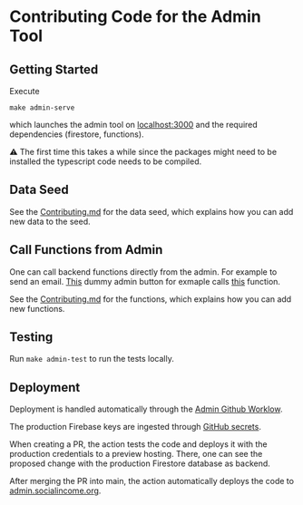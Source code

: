# Contributing Code for the Admin Tool

## Getting Started

Execute

```
make admin-serve
```




which launches the admin tool on [localhost:3000](localhost:3000) and
the required dependencies (firestore, functions).

⚠️ The first time this takes a while since the packages might need to be
installed the typescript code needs to be compiled.

## Data Seed

See the [Contributing.md](../seed/README.md) for the data seed, which
explains how you can add new data to the seed.

## Call Functions from Admin

One can call backend functions directly from the admin. For example to
send an email.
[This](https://github.com/socialincome-san/public/blob/5eee5a7610e3402f47f6ff94bd810ee5713eb078/admin/src/CallDummyFunctionButton.tsx)
dummy admin button for exmaple calls
[this](https://github.com/socialincome-san/public/blob/5eee5a7610e3402f47f6ff94bd810ee5713eb078/functions/src/dummy/dummyFunction.ts#L4)
function.

See the [Contributing.md](../functions/README.md) for the functions,
which explains how you can add new functions.

## Testing

Run `make admin-test` to run the tests locally.

## Deployment

Deployment is handled automatically through the
[Admin Github Worklow](../.github/workflows/admin.yml).

The production Firebase keys are ingested through
[GitHub secrets](<[url](https://docs.github.com/en/actions/security-guides/encrypted-secrets)>).

When creating a PR, the action tests the code and deploys it with the
production credentials to a preview hosting. There, one can see the
proposed change with the production Firestore database as backend.

After merging the PR into main, the action automatically deploys the
code to [admin.socialincome.org](https://admin.socialincome.org).
